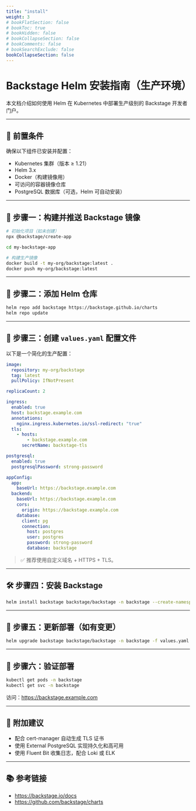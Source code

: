 ```yaml
---
title: "install"
weight: 3
# bookFlatSection: false
# bookToc: true
# bookHidden: false
# bookCollapseSection: false
# bookComments: false
# bookSearchExclude: false
bookCollapseSection: false
---
```

# Backstage Helm 安装指南（生产环境）

本文档介绍如何使用 Helm 在 Kubernetes 中部署生产级别的 Backstage 开发者门户。

---

## 🧰 前置条件

确保以下组件已安装并配置：

- Kubernetes 集群（版本 ≥ 1.21）
- Helm 3.x
- Docker（构建镜像用）
- 可访问的容器镜像仓库
- PostgreSQL 数据库（可选，Helm 可自动安装）

---

## 🚀 步骤一：构建并推送 Backstage 镜像

```bash
# 初始化项目（如未创建）
npx @backstage/create-app

cd my-backstage-app

# 构建生产镜像
docker build -t my-org/backstage:latest .
docker push my-org/backstage:latest
```

---

## 🔧 步骤二：添加 Helm 仓库

```bash
helm repo add backstage https://backstage.github.io/charts
helm repo update
```

---

## 📝 步骤三：创建 `values.yaml` 配置文件

以下是一个简化的生产配置：

```yaml
image:
  repository: my-org/backstage
  tag: latest
  pullPolicy: IfNotPresent

replicaCount: 2

ingress:
  enabled: true
  host: backstage.example.com
  annotations:
    nginx.ingress.kubernetes.io/ssl-redirect: "true"
  tls:
    - hosts:
        - backstage.example.com
      secretName: backstage-tls

postgresql:
  enabled: true
  postgresqlPassword: strong-password

appConfig:
  app:
    baseUrl: https://backstage.example.com
  backend:
    baseUrl: https://backstage.example.com
    cors:
      origin: https://backstage.example.com
    database:
      client: pg
      connection:
        host: postgres
        user: postgres
        password: strong-password
        database: backstage
```

> ✅ 推荐使用自定义域名 + HTTPS + TLS。

---

## 🛠 步骤四：安装 Backstage

```bash
helm install backstage backstage/backstage -n backstage --create-namespace -f values.yaml
```

---

## 🔁 步骤五：更新部署（如有变更）

```bash
helm upgrade backstage backstage/backstage -n backstage -f values.yaml
```

---

## 🧪 步骤六：验证部署

```bash
kubectl get pods -n backstage
kubectl get svc -n backstage
```

访问：https://backstage.example.com

---

## 📌 附加建议

- 配合 cert-manager 自动生成 TLS 证书
- 使用 External PostgreSQL 实现持久化和高可用
- 使用 Fluent Bit 收集日志，配合 Loki 或 ELK

---

## 📚 参考链接

- https://backstage.io/docs
- https://github.com/backstage/charts
